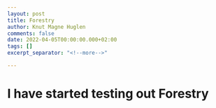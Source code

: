 ```yaml
---
layout: post
title: Forestry
author: Knut Magne Huglen
comments: false
date: 2022-04-05T00:00:00.000+02:00
tags: []
excerpt_separator: "<!--more-->"

---
```

# **I have started testing out Forestry**